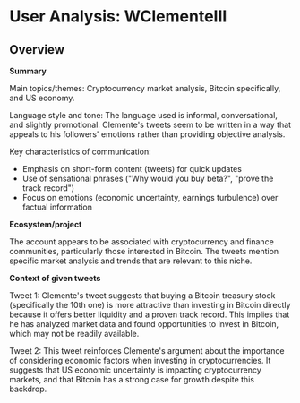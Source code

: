 # User Analysis: WClementeIII

## Overview

**Summary**

Main topics/themes: Cryptocurrency market analysis, Bitcoin specifically, and US economy.

Language style and tone: The language used is informal, conversational, and slightly promotional. Clemente's tweets seem to be written in a way that appeals to his followers' emotions rather than providing objective analysis.

Key characteristics of communication:

* Emphasis on short-form content (tweets) for quick updates
* Use of sensational phrases ("Why would you buy beta?", "prove the track record")
* Focus on emotions (economic uncertainty, earnings turbulence) over factual information

**Ecosystem/project**

The account appears to be associated with cryptocurrency and finance communities, particularly those interested in Bitcoin. The tweets mention specific market analysis and trends that are relevant to this niche.

**Context of given tweets**

Tweet 1:
Clemente's tweet suggests that buying a Bitcoin treasury stock (specifically the 10th one) is more attractive than investing in Bitcoin directly because it offers better liquidity and a proven track record. This implies that he has analyzed market data and found opportunities to invest in Bitcoin, which may not be readily available.

Tweet 2:
This tweet reinforces Clemente's argument about the importance of considering economic factors when investing in cryptocurrencies. It suggests that US economic uncertainty is impacting cryptocurrency markets, and that Bitcoin has a strong case for growth despite this backdrop.